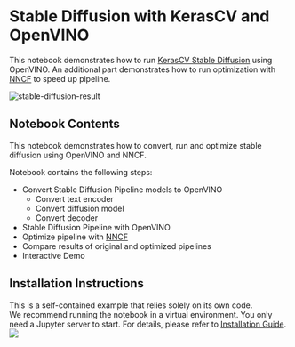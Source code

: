 # Stable Diffusion with KerasCV and OpenVINO

This notebook demonstrates how to run [KerasCV Stable Diffusion](https://www.tensorflow.org/tutorials/generative/generate_images_with_stable_diffusion) using OpenVINO. An additional part demonstrates how to run optimization with [NNCF](https://github.com/openvinotoolkit/nncf/) to speed up pipeline.

![stable-diffusion-result](https://github.com/openvinotoolkit/openvino_notebooks/assets/67365453/4dc86beb-cbdf-48da-8465-f9079d15a7fd)

## Notebook Contents

This notebook demonstrates how to convert, run and optimize stable diffusion using OpenVINO and NNCF.

Notebook contains the following steps:

- Convert Stable Diffusion Pipeline models to OpenVINO
  - Convert text encoder
  - Convert diffusion model
  - Convert decoder
- Stable Diffusion Pipeline with OpenVINO
- Optimize pipeline with [NNCF](https://github.com/openvinotoolkit/nncf/)
- Compare results of original and optimized pipelines
- Interactive Demo

## Installation Instructions

This is a self-contained example that relies solely on its own code.</br>
We recommend running the notebook in a virtual environment. You only need a Jupyter server to start.
For details, please refer to [Installation Guide](../../README.md).
<img referrerpolicy="no-referrer-when-downgrade" src="https://static.scarf.sh/a.png?x-pxid=5b5a4db0-7875-4bfb-bdbd-01698b5b1a77&file=notebooks/stable-diffusion-keras-cv/README.md" />
